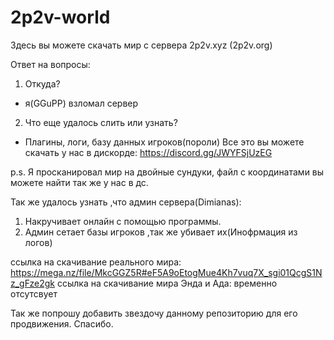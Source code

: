 # 2p2v-world
Здесь вы можете скачать мир с сервера 2p2v.xyz (2p2v.org) 

Ответ на вопросы:
1. Откуда?
  - я(GGuPP) взломал сервер
2. Что еще удалось слить или узнать?
  - Плагины, логи, базу данных игроков(пороли)
  Все это вы можете скачать у нас в дискорде: https://discord.gg/JWYFSjUzEG
  
  p.s. Я просканировал мир на двойные сундуки, файл с координатами вы можете найти так же у нас в дс.
  
  Так же удалось узнать ,что админ сервера(Dimianas):
  1. Накручивает онлайн с помощью программы.
  2. Админ сетает базы игроков ,так же убивает их(Инофрмация из логов)
 
 
ссылка на скачивание реального мира: https://mega.nz/file/MkcGGZ5R#eF5A9oEtogMue4Kh7vuq7X_sgi01QcgS1Nz_gFze2gk 
ссылка на скачивание мира Энда и Ада: временно отсутсвует 


Так же попрошу добавить звездочу данному репозиторию для его продвижения. Спасибо.
